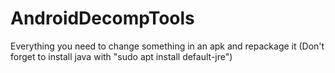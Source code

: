 # AndroidDecompTools
Everything you need to change something in an apk and repackage it
(Don't forget to install java with "sudo apt install default-jre")
